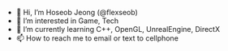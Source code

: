- 👋 Hi, I’m Hoseob Jeong (@flexseob)
- 👀 I’m interested in Game, Tech
- 🌱 I’m currently learning C++, OpenGL, UnrealEngine, DirectX
- 📫 How to reach me to email or text to cellphone

<!---
flexseob/flexseob is a ✨ special ✨ repository because its `README.md` (this file) appears on your GitHub profile.
You can click the Preview link to take a look at your changes.
--->
